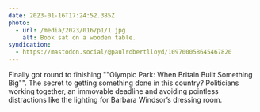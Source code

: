 ```yaml
---
date: 2023-01-16T17:24:52.385Z
photo:
  - url: /media/2023/016/p1/1.jpg
    alt: Book sat on a wooden table.
syndication:
  - https://mastodon.social/@paulrobertlloyd/109700058645467820
---
```


Finally got round to finishing ""Olympic Park: When Britain Built Something Big"". The secret to getting something done in this country? Politicians working together, an immovable deadline and avoiding pointless distractions like the lighting for Barbara Windsor’s dressing room.
